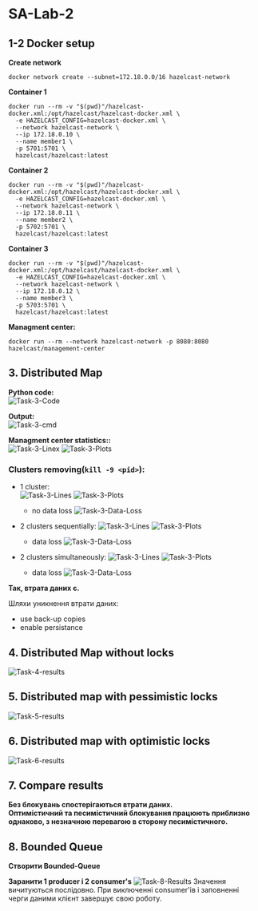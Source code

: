 # SA-Lab-2

## 1-2 Docker setup

**Create network**
```
docker network create --subnet=172.18.0.0/16 hazelcast-network
```

**Container 1**
```
docker run --rm -v "$(pwd)"/hazelcast-docker.xml:/opt/hazelcast/hazelcast-docker.xml \
  -e HAZELCAST_CONFIG=hazelcast-docker.xml \
  --network hazelcast-network \
  --ip 172.18.0.10 \
  --name member1 \
  -p 5701:5701 \
  hazelcast/hazelcast:latest
```


**Container 2**
```
docker run --rm -v "$(pwd)"/hazelcast-docker.xml:/opt/hazelcast/hazelcast-docker.xml \
  -e HAZELCAST_CONFIG=hazelcast-docker.xml \
  --network hazelcast-network \
  --ip 172.18.0.11 \
  --name member2 \
  -p 5702:5701 \
  hazelcast/hazelcast:latest
```

**Container 3**
```
docker run --rm -v "$(pwd)"/hazelcast-docker.xml:/opt/hazelcast/hazelcast-docker.xml \
  -e HAZELCAST_CONFIG=hazelcast-docker.xml \
  --network hazelcast-network \
  --ip 172.18.0.12 \
  --name member3 \
  -p 5703:5701 \
  hazelcast/hazelcast:latest
```

**Managment center:**
```
docker run --rm --network hazelcast-network -p 8080:8080 hazelcast/management-center 
```


## 3. Distributed Map

**Python code:**\
![Task-3-Code](./images/Task-3-Code.png)


**Output:**\
![Task-3-cmd](./images/Task-3-cmd.png)

**Managment center statistics::**\
![Task-3-Linex](./images/Task-3-Data-1-Lines.png)
![Task-3-Plots](./images/Task-3-Data-1-Plots.png)

### Clusters removing(`kill -9 <pid>`):
- 1 cluster:   
![Task-3-Lines](./images/Task-3-Data-Kill-One-Lines.png)
![Task-3-Plots](./images/Task-3-Data-Kill-One-Plots.png)
    - no data loss
    ![Task-3-Data-Loss](./images/Task-3-Data-Kill-One-No-Loss.png)

- 2 clusters sequentially:
![Task-3-Lines](./images/Task-3-Data-Kill-Two-Seq-Lines.png)
![Task-3-Plots](./images/Task-3-Data-Kill-Two-Seq-Plots.png)
    - data loss
    ![Task-3-Data-Loss](./images/Task-3-Data-Kill-Two-Data-Loss.png)

- 2 clusters simultaneously:
![Task-3-Lines](./images/Task-3-Data-Kill-Two-Simul-Lines.png)
![Task-3-Plots](./images/Task-3-Data-Kill-Two-Simul-Plots.png)
    - data loss
    ![Task-3-Data-Loss](./images/Task-3-Data-Kill-Two-Simul-Data-Loss.png)

**Так, втрата даних є.**

Шляхи уникнення втрати даних:
- use back-up copies
- enable persistance

## 4. Distributed Map without locks


![Task-4-results](./images/Task-4-Results.png)


## 5. Distributed map with pessimistic locks 
![Task-5-results](./images/Task-5-Results.png)

## 6. Distributed map with optimistic locks
![Task-6-results](./images/Task-6-Results.png)

## 7. Compare results
**Без блокувань спостерігаються втрати даних.\
Оптимістичний та песимістичний блокування працюють приблизно однаково, з незначною перевагою в сторону песимістичного.**

## 8. Bounded Queue
**Створити Bounded-Queue**

**Заранити 1 producer  і 2 consumer's**
![Task-8-Results](./images/Task-8-Results.png)
Значення вичитуються послідовно.
При виключенні consumer'ів і заповненні черги даними клієнт завершує свою роботу.